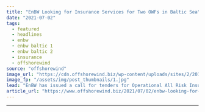 ```yaml
---
title: "EnBW Looking for Insurance Services for Two OWFs in Baltic Sea"
date: "2021-07-02"
tags: 
  - featured
  - headlines
  - enbw
  - enbw baltic 1
  - enbw baltic 2
  - insurance
  - offshorewind
source: "offshorewind"
image_url: "https://cdn.offshorewind.biz/wp-content/uploads/sites/2/2016/07/29140507/EnBW-Baltic-2-Delivers-Again.jpg"
image_fp: "/assets/img/post_thumbnails/1.jpg"
lead: "EnBW has issued a call for tenders for Operational All Risk Insurance Policies for"
article_url: "https://www.offshorewind.biz/2021/07/02/enbw-looking-for-insurance-services-for-two-owfs-in-baltic-sea/"
---
```


---
